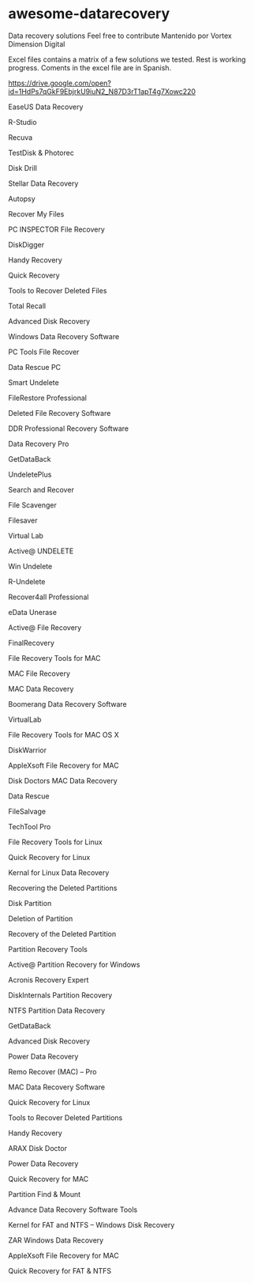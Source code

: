# awesome-datarecovery
Data recovery solutions
Feel free to contribute
Mantenido por Vortex Dimension Digital

Excel files contains a matrix of a few solutions we tested. Rest is working progress. Coments in the excel file are in Spanish.

https://drive.google.com/open?id=1HdPs7qGkF9EbjrkU9iuN2_N87D3rT1apT4g7Xowc220

EaseUS Data Recovery

R-Studio

Recuva

TestDisk & Photorec

Disk Drill

Stellar Data Recovery

Autopsy

Recover My Files

PC INSPECTOR File Recovery

DiskDigger

Handy Recovery

Quick Recovery

Tools to Recover Deleted Files

Total Recall

Advanced Disk Recovery

Windows Data Recovery Software

PC Tools File Recover

Data Rescue PC

Smart Undelete

FileRestore Professional

Deleted File Recovery Software

DDR Professional Recovery Software

Data Recovery Pro

GetDataBack

UndeletePlus

Search and Recover

File Scavenger

Filesaver

Virtual Lab

Active@ UNDELETE

Win Undelete

R-Undelete

Recover4all Professional

eData Unerase

Active@ File Recovery

FinalRecovery

File Recovery Tools for MAC

MAC File Recovery

MAC Data Recovery

Boomerang Data Recovery Software

VirtualLab

File Recovery Tools for MAC OS X

DiskWarrior

AppleXsoft File Recovery for MAC

Disk Doctors MAC Data Recovery

Data Rescue

FileSalvage

TechTool Pro

File Recovery Tools for Linux

Quick Recovery for Linux

Kernal for Linux Data Recovery

Recovering the Deleted Partitions

Disk Partition

Deletion of Partition

Recovery of the Deleted Partition

Partition Recovery Tools

Active@ Partition Recovery for Windows

Acronis Recovery Expert

DiskInternals Partition Recovery

NTFS Partition Data Recovery

GetDataBack

Advanced Disk Recovery

Power Data Recovery

Remo Recover (MAC) – Pro

MAC Data Recovery Software

Quick Recovery for Linux

Tools to Recover Deleted Partitions

Handy Recovery

ARAX Disk Doctor

Power Data Recovery

Quick Recovery for MAC

Partition Find & Mount

Advance Data Recovery Software Tools

Kernel for FAT and NTFS – Windows Disk Recovery

ZAR Windows Data Recovery

AppleXsoft File Recovery for MAC

Quick Recovery for FAT & NTFS
